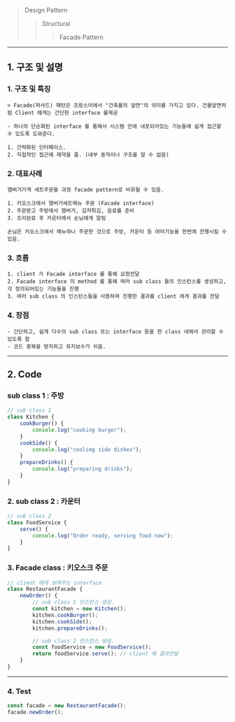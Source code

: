 >Design Pattern
>>Structural 
>>> Facade Pattern

<hr/>

## 1. 구조 및 설명

### 1. 구조 및 특징

    > Facade(퍼사드) 패턴은 프랑스어에서 "건축물의 앞면"의 의미를 가지고 있다. 건물앞면처럼 Client 에게는 간단한 interface 를제공

    - 하나의 단순화된 interface 를 통해서 시스템 안에 내포되어있는 기능들에 쉽게 접근할 수 있도록 도와준다.
    
    1. 간략화된 인터페이스.
    2. 직접적인 접근에 제약을 줌. (내부 동작이나 구조를 알 수 없음)

### 2. 대표사례
    
    햄버거가게 세트주문을 과정 facade pattern로 비유될 수 있음.
    
    1. 키오스크에서 햄버거세트메뉴 주문 (Facade interface)
    2. 주문받고 주방에서 햄버거, 감자튀김, 음료를 준비
    3. 조리완료 후 카운터에서 손님에게 알림
    
    손님은 키오스크에서 메뉴하나 주문한 것으로 주방, 카운터 등 여러기능을 한번에 진행시킬 수 있음.

### 3. 흐름

    1. client 가 Facade interface 를 통해 요청전달
    2. Facade interface 의 method 를 통해 여러 sub class 들의 인스턴스를 생성하고, 각 정의되어있는 기능들을 진행
    3. 여러 sub class 의 인스턴스들을 사용하여 진행한 결과를 client 에게 결과를 전달

### 4. 장점

    - 간단하고, 쉽게 다수의 sub class 또는 interface 등을 한 class 내에서 관리할 수 있도록 함
    - 코드 중복을 방지하고 유지보수가 쉬움.

<hr/>

## 2. Code

### sub class 1 : 주방
```js
// sub class 1
class Kitchen {
    cookBurger() {
        console.log("cooking burger");
    }
    cookSide() {
        console.log("coolimg side dishes");
    }
    prepareDrinks() {
        console.log("preparing drinks");
    }
}
```

### 2. sub class 2 : 카운터
```js
// sub class 2
class FoodService {
    serve() {
        console.log("Order ready, serving food now");
    }
}
```

### 3. Facade class : 키오스크 주문
```js
// client 에게 보여주는 interface
class RestaurantFacade {
    newOrder() {
        // sub class 1 인스턴스 생성.
        const kitchen = new Kitchen();
        kitchen.cookBurger();
        kitchen.cookSide();
        kitchen.prepareDrinks();

        // sub class 2 인스턴스 생성.
        const foodService = new FoodService();
        return foodService.serve(); // client 에 결과전달
    }
}
```

<hr/>

### 4. Test
```js
const facade = new RestaurantFacade();
facade.newOrder();
```